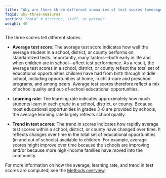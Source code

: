 ```yaml
---
title: "Why are there three different summaries of test scores (average scores, learning rates, and trends in scores) in each place? What can we learn from each of these?"
faqid: why-three-measures
section: "data" # director, staff, or partner
weight: 40
---
```


The three scores tell different stories. 

+ **Average test score**: The average test score indicates how well the average student in a school, district, or county performs on standardized tests. Importantly, many factors—both early in life and when children are in school—affect test performance. As a result, the average test scores in a school, district, or county reflect the total set of educational opportunities children have had from birth through middle school, including opportunities at home, in child-care and preschool programs, and among peers. Average test scores therefore reflect a mix of school quality and out-of-school educational opportunities. 
 
+ **Learning rate**: The learning rate indicates approximately how much students learn in each grade in a school, district, or county. Because most educational opportunities in grades 3–8 are provided by schools, the average learning rate largely reflects school quality. 
 
+ **Trend in test scores**: The trend in scores indicates how rapidly average test scores within a school, district, or county have changed over time. It reflects changes over time in the total set of educational opportunities (in and out of schools) available to children. For example, average scores might improve over time because the schools are improving and/or because more high-income families have moved into the community.

For more information on how the average, learning rate, and trend in test scores are computed, see the <a href="/methods">Methods overview</a>. 




